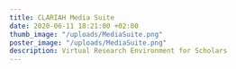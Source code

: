 ```yaml
---
title: CLARIAH Media Suite
date: 2020-06-11 18:21:00 +02:00
thumb_image: "/uploads/MediaSuite.png"
poster_image: "/uploads/MediaSuite.png"
description: Virtual Research Environment for Scholars
---
```


